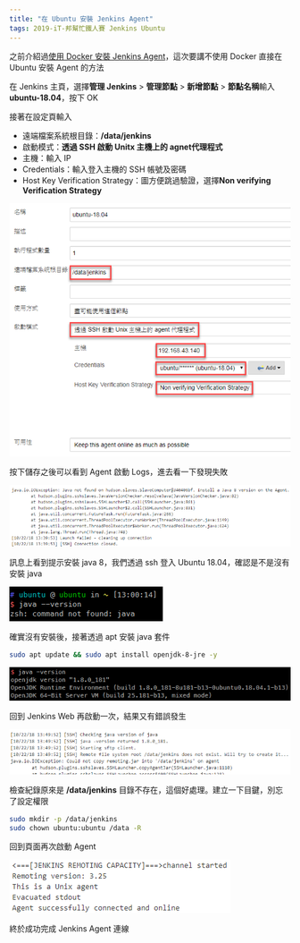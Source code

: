 ```yaml
---
title: "在 Ubuntu 安裝 Jenkins Agent"
tags: 2019-iT-邦幫忙鐵人賽 Jenkins Ubuntu
---
```


之前介紹過[使用 Docker 安裝 Jenkins Agent](https://twblog.hongjianching.com/2018/10/10/install-jenkins-agent-with-docker/)，這次要講不使用 Docker 直接在 Ubuntu 安裝 Agent 的方法

在 Jenkins 主頁，選擇**管理 Jenkins** > **管理節點** > **新增節點** >
**節點名稱**輸入 **ubuntu-18.04**，按下 OK

接著在設定頁輸入
* 遠端檔案系統根目錄：**/data/jenkins**
* 啟動模式：**透過 SSH 啟動 Unitx 主機上的 agnet代理程式**
* 主機：輸入 IP
* Credentials：輸入登入主機的 SSH 帳號及密碼
* Host Key Verification Strategy：圖方便跳過驗證，選擇**Non verifying Verification Strategy**

![](/assets/images/2018-10-22-install-jenkins-agent-on-ubuntu/2018-10-22_21-43-37.png)

按下儲存之後可以看到 Agent 啟動 Logs，進去看一下發現失敗

![](/assets/images/2018-10-22-install-jenkins-agent-on-ubuntu/2018-10-22_21-40-20.png)

訊息上看到提示安裝 java 8，我們透過 ssh 登入 Ubuntu 18.04，確認是不是沒有安裝 java

![](/assets/images/2018-10-22-install-jenkins-agent-on-ubuntu/2018-10-22_21-02-00.png)

確實沒有安裝後，接著透過 apt 安裝 java 套件

```bash
sudo apt update && sudo apt install openjdk-8-jre -y
```

![](/assets/images/2018-10-22-install-jenkins-agent-on-ubuntu/2018-10-22_21-36-56.png)

回到 Jenkins Web 再啟動一次，結果又有錯誤發生

![](/assets/images/2018-10-22-install-jenkins-agent-on-ubuntu/2018-10-22_21-52-49.png)

檢查紀錄原來是 **/data/jenkins** 目錄不存在，這個好處理。建立一下目鍵，別忘了設定權限

```bash
sudo mkdir -p /data/jenkins
sudo chown ubuntu:ubuntu /data -R
```

回到頁面再次啟動 Agent

![](/assets/images/2018-10-22-install-jenkins-agent-on-ubuntu/2018-10-22_21-56-01.png)

終於成功完成 Jenkins Agent 連線